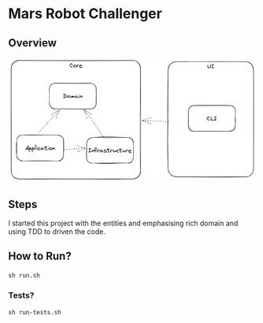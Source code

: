 # Mars Robot Challenger

## Overview

![Image](./docs/diagram.png)

## Steps

I started this project with the entities and emphasising rich domain and using TDD to driven the code. 

## How to Run?

```shell
sh run.sh
```

### Tests?

```shell
sh run-tests.sh
```
